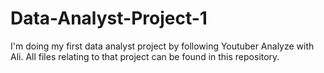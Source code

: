 # Data-Analyst-Project-1

I'm doing my first data analyst project by following Youtuber Analyze with Ali. All files relating to that project can be found in this repository.
